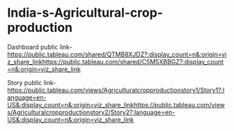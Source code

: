 # India-s-Agricultural-crop-production


Dashboard public link-https://public.tableau.com/shared/QTMB8XJDZ?:display_count=n&:origin=viz_share_linkhttps://public.tableau.com/shared/C5M5XBBGZ?:display_count=n&:origin=viz_share_link

Story public link-https://public.tableau.com/views/Agriculturalcropproductionstory1/Story1?:language=en-US&:display_count=n&:origin=viz_share_linkhttps://public.tableau.com/views/Agriculturalcropproductionstory2/Story2?:language=en-US&:display_count=n&:origin=viz_share_link

